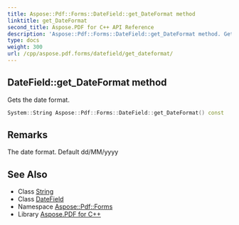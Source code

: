 ```yaml
---
title: Aspose::Pdf::Forms::DateField::get_DateFormat method
linktitle: get_DateFormat
second_title: Aspose.PDF for C++ API Reference
description: 'Aspose::Pdf::Forms::DateField::get_DateFormat method. Gets the date format in C++.'
type: docs
weight: 300
url: /cpp/aspose.pdf.forms/datefield/get_dateformat/
---
```

## DateField::get_DateFormat method


Gets the date format.

```cpp
System::String Aspose::Pdf::Forms::DateField::get_DateFormat() const
```

## Remarks


The date format. Default dd/MM/yyyy 
## See Also

* Class [String](../../../system/string/)
* Class [DateField](../)
* Namespace [Aspose::Pdf::Forms](../../)
* Library [Aspose.PDF for C++](../../../)
